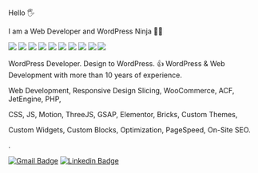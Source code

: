 Hello 🖐

I am a Web Developer and WordPress Ninja 🐱‍👤 
 
![](https://img.shields.io/badge/WordPress-4854F7.svg)
![](https://img.shields.io/badge/Bootstrap-60C4FA.svg)
![](https://img.shields.io/badge/CSS-ABFA71.svg)
![](https://img.shields.io/badge/JS-e35656.svg)
![](https://img.shields.io/badge/jQuery-B537D4.svg)
![](https://img.shields.io/badge/SEO-5298EB.svg)
![](https://img.shields.io/badge/WooCommerce-5098EB.svg)
![](https://img.shields.io/badge/Design_to_Native_Theme-EB41D9.svg)
![](https://img.shields.io/badge/Design_to_Gutenberg-EB41D9.svg)
![](https://img.shields.io/badge/Design_to_Elementor-EB41D9.svg)
 

WordPress Developer. Design to WordPress. 👍
WordPress & Web Development with more than 10 years of experience. 

Web Development, Responsive Design Slicing, WooCommerce, ACF, JetEngine, PHP, 

CSS, JS, Motion, ThreeJS, GSAP, Elementor, Bricks, Custom Themes, 

Custom Widgets, Custom Blocks, Optimization, PageSpeed, On-Site SEO. 
  
.   
 
  
 

[![Gmail Badge](https://img.shields.io/badge/-sinan@sinanisler.com-c14438?style=flat&logo=Gmail&logoColor=white)](mailto:sinan@sinanisler.com "Connect via Email")
[![Linkedin Badge](https://img.shields.io/badge/-sinanisler-0072b1?style=flat&logo=Linkedin&logoColor=white)](https://www.linkedin.com/in/sinanisler/ "Connect on LinkedIn")

    
  
  
   

